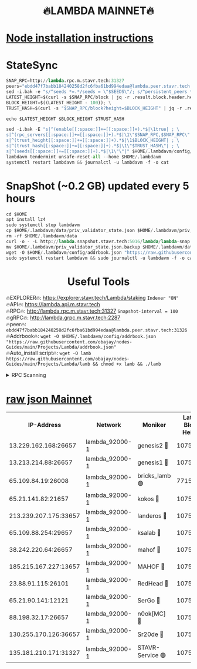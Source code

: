 <h1 align="center"> 🔥LAMBDA MAINNET🔥</h1>


[Node installation instructions](https://github.com/obajay/nodes-Guides/tree/main/Projects/Lambda)
=


# StateSync
```python
SNAP_RPC=http://lambda.rpc.m.stavr.tech:31327
peers="ebdd47f7babb184240258d2fc6fba61bd994edaa@lambda.peer.stavr.tech:31326" 
sed -i.bak -e "s/^seeds *=.*/seeds = \"$SEEDS\"/; s/^persistent_peers *=.*/persistent_peers = \"$PEERS\"/" $HOME/.lambdavm/config/config.toml
LATEST_HEIGHT=$(curl -s $SNAP_RPC/block | jq -r .result.block.header.height); \
BLOCK_HEIGHT=$((LATEST_HEIGHT - 100)); \
TRUST_HASH=$(curl -s "$SNAP_RPC/block?height=$BLOCK_HEIGHT" | jq -r .result.block_id.hash)

echo $LATEST_HEIGHT $BLOCK_HEIGHT $TRUST_HASH

sed -i.bak -E "s|^(enable[[:space:]]+=[[:space:]]+).*$|\1true| ; \
s|^(rpc_servers[[:space:]]+=[[:space:]]+).*$|\1\"$SNAP_RPC,$SNAP_RPC\"| ; \
s|^(trust_height[[:space:]]+=[[:space:]]+).*$|\1$BLOCK_HEIGHT| ; \
s|^(trust_hash[[:space:]]+=[[:space:]]+).*$|\1\"$TRUST_HASH\"| ; \
s|^(seeds[[:space:]]+=[[:space:]]+).*$|\1\"\"|" $HOME/.lambdavm/config/config.toml
lambdavm tendermint unsafe-reset-all --home $HOME/.lambdavm
systemctl restart lambdavm && journalctl -u lambdavm -f -o cat

```
# SnapShot (~0.2 GB) updated every 5 hours
```python
cd $HOME
apt install lz4
sudo systemctl stop lambdavm
cp $HOME/.lambdavm/data/priv_validator_state.json $HOME/.lambdavm/priv_validator_state.json.backup
rm -rf $HOME/.lambdavm/data
curl -o - -L http://lambda.snapshot.stavr.tech:5016/lambda/lambda-snap.tar.lz4 | lz4 -c -d - | tar -x -C $HOME/.lambdavm --strip-components 2
mv $HOME/.lambdavm/priv_validator_state.json.backup $HOME/.lambdavm/data/priv_validator_state.json
wget -O $HOME/.lambdavm/config/addrbook.json "https://raw.githubusercontent.com/obajay/nodes-Guides/main/Projects/Lambda/addrbook.json"
sudo systemctl restart lambdavm && sudo journalctl -u lambdavm -f -o cat
```
 <h1 align="center"> Useful Tools</h1>

🔥EXPLORER🔥:      https://explorer.stavr.tech/Lambda/staking	        `Indexer "ON"` \
🔥API🔥: 			 		 https://lambda.api.m.stavr.tech \
🔥RPC🔥:           http://lambda.rpc.m.stavr.tech:31327	              `Snapshot-interval = 100` \
🔥gRPC🔥:          http://lambda.grpc.m.stavr.tech:2287 \
🔥peer🔥:					 `ebdd47f7babb184240258d2fc6fba61bd994edaa@lambda.peer.stavr.tech:31326` \
🔥Addrbook🔥:    ```wget -O $HOME/.lambdavm/config/addrbook.json "https://raw.githubusercontent.com/obajay/nodes-Guides/main/Projects/Lambda/addrbook.json"``` \
🔥Auto_install script🔥: ```wget -O lamb https://raw.githubusercontent.com/obajay/nodes-Guides/main/Projects/Lambda/lamb && chmod +x lamb && ./lamb```


<details>
<summary>RPC Scanning</summary>

<h2 align="center"> We scan nodes in real time every 4 hours. And we provide the final result of RPC endpoints.
We cannot influence the operation of these nodes in any way. </h2>


```python
If Voting Power is higher than 0 --> then the Node is a validator of the network and may be subject to attack and be a potential threat to the chain.
```
```python
We marked such validators with a red symbol
```

</details>

[raw json Mainnet](https://rpc-check.lambm.stavr.tech/lambm/rpc-lambm-result.json)
=


<table><tr><th>IP-Address</th><th>Network</th><th>Moniker</th><th>Latest Block Height</th><th>Earliest Block Height</th><th>Catching Up</th><th>Tx Index</th><th>Voting Power</th><th>Scan Time</th></tr><tr><td>13.229.162.168:26657</td><td>lambda_92000-1</td><td>genesis2 🔴</td><td>10753688</td><td>1</td><td>False</td><td>on</td><td>16647211</td><td>2023-12-25T20:22:02.423140039UTC</td></tr><tr><td>13.213.214.88:26657</td><td>lambda_92000-1</td><td>genesis1 🔴</td><td>10753688</td><td>1</td><td>False</td><td>on</td><td>107835</td><td>2023-12-25T20:22:06.603110172UTC</td></tr><tr><td>65.109.84.19:26008</td><td>lambda_92000-1</td><td>bricks_lamb 🟢</td><td>7715743</td><td>7581001</td><td>False</td><td>on</td><td>0</td><td>2023-12-25T20:22:15.630107050UTC</td></tr><tr><td>65.21.141.82:21657</td><td>lambda_92000-1</td><td>kokos 🔴</td><td>10753689</td><td>7716001</td><td>False</td><td>off</td><td>546765</td><td>2023-12-25T20:22:08.975144026UTC</td></tr><tr><td>213.239.207.175:33657</td><td>lambda_92000-1</td><td>landeros 🔴</td><td>10753687</td><td>8136001</td><td>False</td><td>off</td><td>1051196</td><td>2023-12-25T20:21:56.750355661UTC</td></tr><tr><td>65.109.88.254:29657</td><td>lambda_92000-1</td><td>ksalab 🔴</td><td>10753689</td><td>8715001</td><td>False</td><td>on</td><td>504148</td><td>2023-12-25T20:22:11.808487480UTC</td></tr><tr><td>38.242.220.64:26657</td><td>lambda_92000-1</td><td>mahof 🔴</td><td>10753685</td><td>10131001</td><td>False</td><td>off</td><td>770350</td><td>2023-12-25T20:21:49.811283963UTC</td></tr><tr><td>185.215.167.227:13657</td><td>lambda_92000-1</td><td>MAHOF 🔴</td><td>10753688</td><td>10134001</td><td>False</td><td>on</td><td>2051510</td><td>2023-12-25T20:22:05.656708889UTC</td></tr><tr><td>23.88.91.115:26101</td><td>lambda_92000-1</td><td>RedHead 🔴</td><td>10753687</td><td>10653687</td><td>False</td><td>off</td><td>553202</td><td>2023-12-25T20:21:57.407503314UTC</td></tr><tr><td>65.21.90.141:12121</td><td>lambda_92000-1</td><td>SerGo 🔴</td><td>10753689</td><td>10653689</td><td>False</td><td>off</td><td>10571717</td><td>2023-12-25T20:22:12.129754423UTC</td></tr><tr><td>88.198.32.17:26657</td><td>lambda_92000-1</td><td>n0ok[MC] 🔴</td><td>10753690</td><td>10653690</td><td>False</td><td>off</td><td>1578630</td><td>2023-12-25T20:22:15.298178938UTC</td></tr><tr><td>130.255.170.126:36657</td><td>lambda_92000-1</td><td>Sr20de 🔴</td><td>10753687</td><td>10715001</td><td>False</td><td>off</td><td>671452</td><td>2023-12-25T20:21:57.169810306UTC</td></tr><tr><td>135.181.210.171:31327</td><td>lambda_92000-1</td><td>STAVR-Service 🟢</td><td>10753689</td><td>10751001</td><td>False</td><td>on</td><td>0</td><td>2023-12-25T20:22:11.478669405UTC</td></tr></table>
